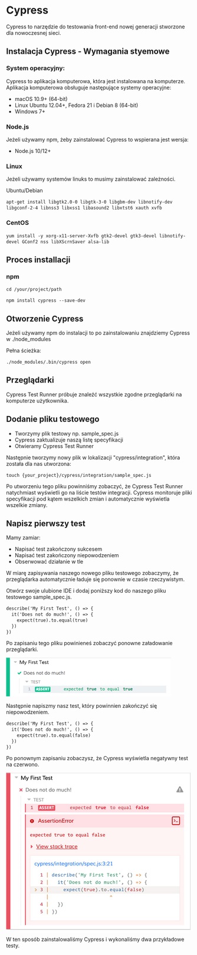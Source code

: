 # Cypress

Cypress to narzędzie do testowania front-end nowej generacji stworzone dla nowoczesnej sieci. 

## Instalacja Cypress - Wymagania styemowe

### **System operacyjny:** 

Cypress to aplikacja komputerowa, która jest instalowana na komputerze. Aplikacja komputerowa obsługuje następujące systemy operacyjne:
* macOS 10.9+ (64-bit)
* Linux Ubuntu 12.04+, Fedora 21 i Debian 8 (64-bit)
* Windows 7+

### **Node.js**

Jeżeli używamy npm, żeby zainstalować Cypress to wspierana jest wersja:
* Node.js 10/12+

### **Linux**

Jeżeli używamy systemów linuks to musimy zainstalować zależności.

Ubuntu/Debian
```
apt-get install libgtk2.0-0 libgtk-3-0 libgbm-dev libnotify-dev libgconf-2-4 libnss3 libxss1 libasound2 libxtst6 xauth xvfb
```
### **CentOS**
```
yum install -y xorg-x11-server-Xvfb gtk2-devel gtk3-devel libnotify-devel GConf2 nss libXScrnSaver alsa-lib
```
## Proces installacji

### npm

```
cd /your/project/path
```
```
npm install cypress --save-dev
```

## Otworzenie Cypress

Jeżeli używamy npm do instalacji to po zainstalowaniu znajdziemy Cypress w ./node_modules

Pełna ścieżka:
```
./node_modules/.bin/cypress open
```

## Przeglądarki

Cypress Test Runner próbuje znaleźć wszystkie zgodne przeglądarki na komputerze użytkownika. 

## Dodanie pliku testowego

* Tworzymy plik testowy np. sample_spec.js
*  Cypress zaktualizuje naszą listę specyfikacji
* Otwieramy Cypress Test Runner

Następnie tworzymy nowy plik w lokalizacji "cypress/integration", która została dla nas utworzona:
```
touch {your_project}/cypress/integration/sample_spec.js
```
Po utworzeniu tego pliku powinniśmy zobaczyć, że Cypress Test Runner natychmiast wyświetli go na liście testów integracji. Cypress monitoruje pliki specyfikacji pod kątem wszelkich zmian i automatycznie wyświetla wszelkie zmiany.

## Napisz pierwszy test

Mamy zamiar:

* Napisać test zakończony sukcesem
* Napisać test zakończony niepowodzeniem
* Obserwować działanie w tle

W miarę zapisywania naszego nowego pliku testowego zobaczymy, że przeglądarka automatycznie ładuje się ponownie w czasie rzeczywistym.

Otwórz swoje ulubione IDE i dodaj poniższy kod do naszego pliku testowego sample_spec.js.

```
describe('My First Test', () => {
  it('Does not do much!', () => {
    expect(true).to.equal(true)
  })
})
```


Po zapisaniu tego pliku powinieneś zobaczyć ponowne załadowanie przeglądarki.

![pierwszy_test](pierwszy_test.png)

Następnie napiszmy nasz test, który powinnien zakończyć się niepowodzeniem.

```
describe('My First Test', () => {
  it('Does not do much!', () => {
    expect(true).to.equal(false)
  })
})
```


Po ponownym zapisaniu zobaczysz, że Cypress wyświetla negatywny test na czerwono.

![zly_test](zly_test.png)

W ten sposób zainstalowaliśmy Cypress i wykonaliśmy dwa przykładowe testy.